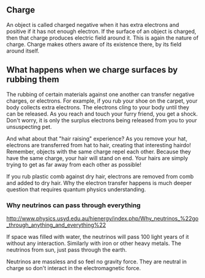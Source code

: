

## Charge
An object is called charged negative when it has extra electrons and positive if it has not enough electron.
If the surface of an object is charged, then that charge produces electric field around it. This is again the nature of charge. Charge makes others aware of its existence there, by its field around itself.


## What happens when we charge surfaces by rubbing them
The rubbing of certain materials against one another can transfer negative charges, or electrons. For example, if you rub your shoe on the carpet, your body collects extra electrons. The electrons cling to your body until they can be released. As you reach and touch your furry friend, you get a shock. Don't worry, it is only the surplus electrons being released from you to your unsuspecting pet.

And what about that "hair raising" experience? As you remove your hat, electrons are transferred from hat to hair, creating that interesting hairdo! Remember, objects with the same charge repel each other. Because they have the same charge, your hair will stand on end. Your hairs are simply trying to get as far away from each other as possible!

If you rub plastic comb against dry hair, electrons are removed from comb and added to dry hair.
Why the electron transfer happens is much deeper question that requires quantum physics understanding.

### Why neutrinos can pass through everything
http://www.physics.usyd.edu.au/hienergy/index.php/Why_neutrinos_%22go_through_anything_and_everything%22

If space was filled with water, the neutrinos will pass 100 light years of it without any interaction. Similarly with iron or other heavy metals. The neutrinos from sun, just pass through the earth. 

Neutrinos are massless and so feel no gravity force. They are neutral in charge so don't interact in the electromagnetic force. 


